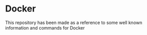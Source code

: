 # Docker

This repository has been made as a reference to some well known information and commands for Docker

